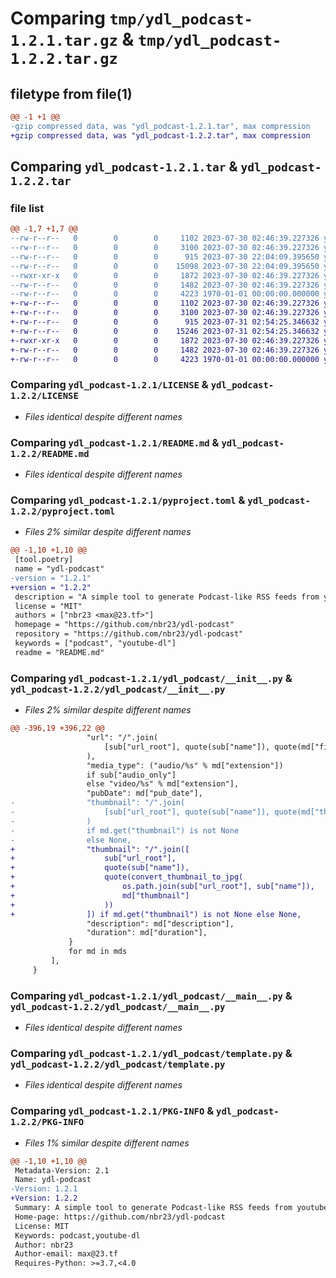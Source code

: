 # Comparing `tmp/ydl_podcast-1.2.1.tar.gz` & `tmp/ydl_podcast-1.2.2.tar.gz`

## filetype from file(1)

```diff
@@ -1 +1 @@
-gzip compressed data, was "ydl_podcast-1.2.1.tar", max compression
+gzip compressed data, was "ydl_podcast-1.2.2.tar", max compression
```

## Comparing `ydl_podcast-1.2.1.tar` & `ydl_podcast-1.2.2.tar`

### file list

```diff
@@ -1,7 +1,7 @@
--rw-r--r--   0        0        0     1102 2023-07-30 02:46:39.227326 ydl_podcast-1.2.1/LICENSE
--rw-r--r--   0        0        0     3100 2023-07-30 02:46:39.227326 ydl_podcast-1.2.1/README.md
--rw-r--r--   0        0        0      915 2023-07-30 22:04:09.395650 ydl_podcast-1.2.1/pyproject.toml
--rw-r--r--   0        0        0    15098 2023-07-30 22:04:09.395650 ydl_podcast-1.2.1/ydl_podcast/__init__.py
--rwxr-xr-x   0        0        0     1872 2023-07-30 02:46:39.227326 ydl_podcast-1.2.1/ydl_podcast/__main__.py
--rw-r--r--   0        0        0     1482 2023-07-30 02:46:39.227326 ydl_podcast-1.2.1/ydl_podcast/template.py
--rw-r--r--   0        0        0     4223 1970-01-01 00:00:00.000000 ydl_podcast-1.2.1/PKG-INFO
+-rw-r--r--   0        0        0     1102 2023-07-30 02:46:39.227326 ydl_podcast-1.2.2/LICENSE
+-rw-r--r--   0        0        0     3100 2023-07-30 02:46:39.227326 ydl_podcast-1.2.2/README.md
+-rw-r--r--   0        0        0      915 2023-07-31 02:54:25.346632 ydl_podcast-1.2.2/pyproject.toml
+-rw-r--r--   0        0        0    15246 2023-07-31 02:54:25.346632 ydl_podcast-1.2.2/ydl_podcast/__init__.py
+-rwxr-xr-x   0        0        0     1872 2023-07-30 02:46:39.227326 ydl_podcast-1.2.2/ydl_podcast/__main__.py
+-rw-r--r--   0        0        0     1482 2023-07-30 02:46:39.227326 ydl_podcast-1.2.2/ydl_podcast/template.py
+-rw-r--r--   0        0        0     4223 1970-01-01 00:00:00.000000 ydl_podcast-1.2.2/PKG-INFO
```

### Comparing `ydl_podcast-1.2.1/LICENSE` & `ydl_podcast-1.2.2/LICENSE`

 * *Files identical despite different names*

### Comparing `ydl_podcast-1.2.1/README.md` & `ydl_podcast-1.2.2/README.md`

 * *Files identical despite different names*

### Comparing `ydl_podcast-1.2.1/pyproject.toml` & `ydl_podcast-1.2.2/pyproject.toml`

 * *Files 2% similar despite different names*

```diff
@@ -1,10 +1,10 @@
 [tool.poetry]
 name = "ydl-podcast"
-version = "1.2.1"
+version = "1.2.2"
 description = "A simple tool to generate Podcast-like RSS feeds from youtube (or other youtube-dl supported services) channels, using youtube-dl"
 license = "MIT"
 authors = ["nbr23 <max@23.tf>"]
 homepage = "https://github.com/nbr23/ydl-podcast"
 repository = "https://github.com/nbr23/ydl-podcast"
 keywords = ["podcast", "youtube-dl"]
 readme = "README.md"
```

### Comparing `ydl_podcast-1.2.1/ydl_podcast/__init__.py` & `ydl_podcast-1.2.2/ydl_podcast/__init__.py`

 * *Files 2% similar despite different names*

```diff
@@ -396,19 +396,22 @@
                 "url": "/".join(
                     [sub["url_root"], quote(sub["name"]), quote(md["filename"])]
                 ),
                 "media_type": ("audio/%s" % md["extension"])
                 if sub["audio_only"]
                 else "video/%s" % md["extension"],
                 "pubDate": md["pub_date"],
-                "thumbnail": "/".join(
-                    [sub["url_root"], quote(sub["name"]), quote(md["thumbnail"])]
-                )
-                if md.get("thumbnail") is not None
-                else None,
+                "thumbnail": "/".join([
+                    sub["url_root"],
+                    quote(sub["name"]),
+                    quote(convert_thumbnail_to_jpg(
+                        os.path.join(sub["url_root"], sub["name"]),
+                        md["thumbnail"]
+                    ))
+                ]) if md.get("thumbnail") is not None else None,
                 "description": md["description"],
                 "duration": md["duration"],
             }
             for md in mds
         ],
     }
```

### Comparing `ydl_podcast-1.2.1/ydl_podcast/__main__.py` & `ydl_podcast-1.2.2/ydl_podcast/__main__.py`

 * *Files identical despite different names*

### Comparing `ydl_podcast-1.2.1/ydl_podcast/template.py` & `ydl_podcast-1.2.2/ydl_podcast/template.py`

 * *Files identical despite different names*

### Comparing `ydl_podcast-1.2.1/PKG-INFO` & `ydl_podcast-1.2.2/PKG-INFO`

 * *Files 1% similar despite different names*

```diff
@@ -1,10 +1,10 @@
 Metadata-Version: 2.1
 Name: ydl-podcast
-Version: 1.2.1
+Version: 1.2.2
 Summary: A simple tool to generate Podcast-like RSS feeds from youtube (or other youtube-dl supported services) channels, using youtube-dl
 Home-page: https://github.com/nbr23/ydl-podcast
 License: MIT
 Keywords: podcast,youtube-dl
 Author: nbr23
 Author-email: max@23.tf
 Requires-Python: >=3.7,<4.0
```

